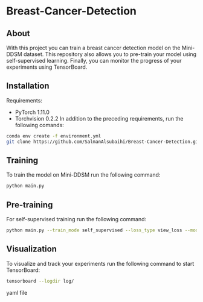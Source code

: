 # Breast-Cancer-Detection

## About
With this project you can train a breast cancer detection model on the Mini-DDSM dataset. This repository also allows you to pre-train your model using self-supervised learning. Finally, you can monitor the progress of your experiments using TensorBoard.

## Installation
Requirements:
- PyTorch 1.11.0
- Torchvision 0.2.2
In addition to the preceding requirements, run the following comands:
```sh
conda env create -f environment.yml
git clone https://github.com/SalmanAlsubaihi/Breast-Cancer-Detection.git
```

## Training
To train the model on Mini-DDSM run the following command:
```sh
python main.py
```

## Pre-training
For self-supervised training run the following command:
```sh
python main.py --train_mode self_supervised --loss_type view_loss --model FourSingleDimOutNet
```

## Visualization
To visualize and track your experiments run the following command to start TensorBoard:
```sh
tensorboard --logdir log/
```

yaml file